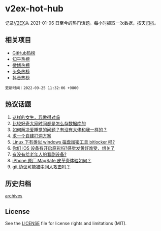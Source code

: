 # v2ex-hot-hub

 记录[V2EX](https://www.v2ex.com/)从 2021-01-06 日至今的热门话题。每小时抓取一次数据，按天[归档](archives)。
 
 ## 相关项目

- [GitHub热榜](https://github.com/lonnyzhang423/github-hot-hub)
- [知乎热榜](https://github.com/lonnyzhang423/zhihu-hot-hub)
- [微博热榜](https://github.com/lonnyzhang423/weibo-hot-hub)
- [头条热榜](https://github.com/lonnyzhang423/toutiao-hot-hub)
- [抖音热榜](https://github.com/lonnyzhang423/douyin-hot-hub)


 `更新时间：2022-09-25 11:32:06 +0800`

## 热议话题

1. [这样的女生，我做得对吗](https://www.v2ex.com/t/882685)
1. [比较好奇大家时间都是怎么存数据库的](https://www.v2ex.com/t/882628)
1. [如何解决爱睡觉的问题？有没有大佬和我一样的？](https://www.v2ex.com/t/882608)
1. [求一个自建打洞方案](https://www.v2ex.com/t/882721)
1. [Linux 下有类似 windows 磁盘加密工具 bitlocker 吗?](https://www.v2ex.com/t/882712)
1. [你们 iOS 设备有开启原彩吗?感觉发黄好难受，想关了](https://www.v2ex.com/t/882665)
1. [有没有给老年人的看剧设备?](https://www.v2ex.com/t/882619)
1. [iPhone 原厂 MagSafe 皮革壳体验如何？](https://www.v2ex.com/t/882597)
1. [git 协议可能被中间人攻击吗？](https://www.v2ex.com/t/882664)

## 历史归档

[archives](archives)

## License

See the [LICENSE](LICENSE) file for license rights and limitations (MIT).
